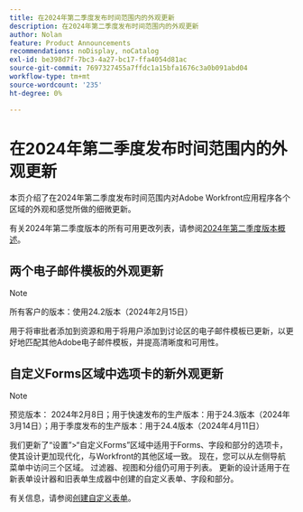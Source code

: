 ```yaml
---
title: 在2024年第二季度发布时间范围内的外观更新
description: 在2024年第二季度发布时间范围内的外观更新
author: Nolan
feature: Product Announcements
recommendations: noDisplay, noCatalog
exl-id: be398d7f-7bc3-4a27-bc17-ffa4054d81ac
source-git-commit: 7697327455a7ffdc1a15bfa1676c3a0b091abd04
workflow-type: tm+mt
source-wordcount: '235'
ht-degree: 0%

---
```


# 在2024年第二季度发布时间范围内的外观更新

本页介绍了在2024年第二季度发布时间范围内对Adobe Workfront应用程序各个区域的外观和感觉所做的细微更新。

有关2024年第二季度版本的所有可用更改列表，请参阅[2024年第二季度版本概述](/help/quicksilver/product-announcements/product-releases/24-q2-release-activity/24-q2-release-overview.md)。

## 两个电子邮件模板的外观更新

>[!NOTE]
>
>所有客户的版本：使用24.2版本（2024年2月15日）

用于将审批者添加到资源和用于将用户添加到讨论区的电子邮件模板已更新，以更好地匹配其他Adobe电子邮件模板，并提高清晰度和可用性。

## 自定义Forms区域中选项卡的新外观更新

>[!NOTE]
>
>预览版本： 2024年2月8日；用于快速发布的生产版本：用于24.3版本（2024年3月14日）；用于季度发布的生产版本：用于24.4版本（2024年4月11日）

我们更新了“设置”>“自定义Forms”区域中适用于Forms、字段和部分的选项卡，使其设计更加现代化，与Workfront的其他区域一致。 现在，您可以从左侧导航菜单中访问三个区域。 过滤器、视图和分组仍可用于列表。 更新的设计适用于在新表单设计器和旧表单生成器中创建的自定义表单、字段和部分。

有关信息，请参阅[创建自定义表单](/help/quicksilver/administration-and-setup/customize-workfront/create-manage-custom-forms/form-designer/design-a-form/design-a-form.md)。
